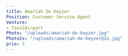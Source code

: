 ```yaml
---
title: Amariah De Keyzer
Position: Customer Service Agent
Venture:
- Taxi2Airport
Photo: "/uploads/amariah-de-keyzer.jpg"
Photo2x: "/uploads/amariah-de-keyzer@2x.jpg"
prio: 5
---
```


